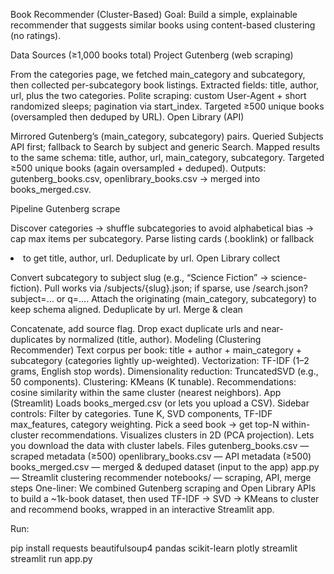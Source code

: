 Book Recommender (Cluster-Based)
Goal: Build a simple, explainable recommender that suggests similar books using content-based clustering (no ratings).

Data Sources (≥1,000 books total)
Project Gutenberg (web scraping)

From the categories page, we fetched main_category and subcategory, then collected per-subcategory book listings.
Extracted fields: title, author, url, plus the two categories.
Polite scraping: custom User-Agent + short randomized sleeps; pagination via start_index.
Targeted ≥500 unique books (oversampled then deduped by URL).
Open Library (API)

Mirrored Gutenberg’s (main_category, subcategory) pairs.
Queried Subjects API first; fallback to Search by subject and generic Search.
Mapped results to the same schema: title, author, url, main_category, subcategory.
Targeted ≥500 unique books (again oversampled + deduped).
Outputs: gutenberg_books.csv, openlibrary_books.csv → merged into books_merged.csv.

Pipeline
Gutenberg scrape

Discover categories → shuffle subcategories to avoid alphabetical bias → cap max items per subcategory.
Parse listing cards (.booklink) or fallback <li><a> to get title, author, url.
Deduplicate by url.
Open Library collect

Convert subcategory to subject slug (e.g., “Science Fiction” → science-fiction).
Pull works via /subjects/{slug}.json; if sparse, use /search.json?subject=… or q=….
Attach the originating (main_category, subcategory) to keep schema aligned.
Deduplicate by url.
Merge & clean

Concatenate, add source flag.
Drop exact duplicate urls and near-duplicates by normalized (title, author).
Modeling (Clustering Recommender)
Text corpus per book: title + author + main_category + subcategory
(categories lightly up-weighted).
Vectorization: TF-IDF (1–2 grams, English stop words).
Dimensionality reduction: TruncatedSVD (e.g., 50 components).
Clustering: KMeans (K tunable).
Recommendations: cosine similarity within the same cluster (nearest neighbors).
App (Streamlit)
Loads books_merged.csv (or lets you upload a CSV).
Sidebar controls:
Filter by categories.
Tune K, SVD components, TF-IDF max_features, category weighting.
Pick a seed book → get top-N within-cluster recommendations.
Visualizes clusters in 2D (PCA projection).
Lets you download the data with cluster labels.
Files
gutenberg_books.csv — scraped metadata (≥500)
openlibrary_books.csv — API metadata (≥500)
books_merged.csv — merged & deduped dataset (input to the app)
app.py — Streamlit clustering recommender
notebooks/ — scraping, API, merge steps
One-liner: We combined Gutenberg scraping and Open Library APIs to build a ~1k-book dataset, then used TF-IDF → SVD → KMeans to cluster and recommend books, wrapped in an interactive Streamlit app.

Run:

pip install requests beautifulsoup4 pandas scikit-learn plotly streamlit
streamlit run app.py
